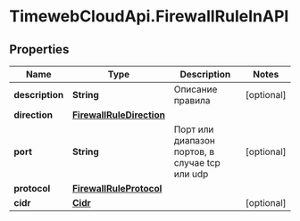 # TimewebCloudApi.FirewallRuleInAPI

## Properties

Name | Type | Description | Notes
------------ | ------------- | ------------- | -------------
**description** | **String** | Описание правила | [optional] 
**direction** | [**FirewallRuleDirection**](FirewallRuleDirection.md) |  | 
**port** | **String** | Порт или диапазон портов, в случае tcp или udp | [optional] 
**protocol** | [**FirewallRuleProtocol**](FirewallRuleProtocol.md) |  | 
**cidr** | [**Cidr**](Cidr.md) |  | [optional] 


